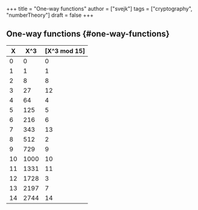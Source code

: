 +++
title = "One-way functions"
author = ["svejk"]
tags = ["cryptography", "numberTheory"]
draft = false
+++

## One-way functions {#one-way-functions}

| X  | X^3  | [X^3 mod 15] |
|----|------|--------------|
| 0  | 0    | 0            |
| 1  | 1    | 1            |
| 2  | 8    | 8            |
| 3  | 27   | 12           |
| 4  | 64   | 4            |
| 5  | 125  | 5            |
| 6  | 216  | 6            |
| 7  | 343  | 13           |
| 8  | 512  | 2            |
| 9  | 729  | 9            |
| 10 | 1000 | 10           |
| 11 | 1331 | 11           |
| 12 | 1728 | 3            |
| 13 | 2197 | 7            |
| 14 | 2744 | 14           |
